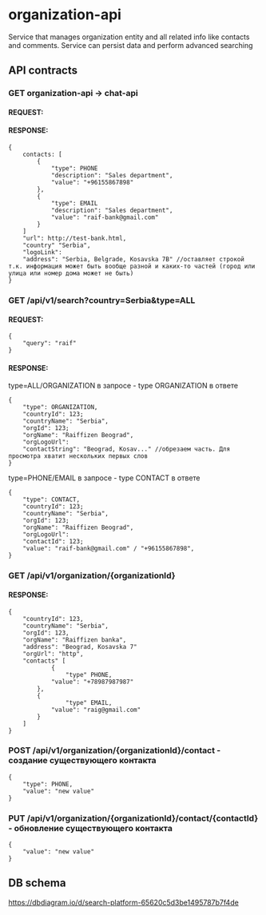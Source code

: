 # organization-api
Service that manages organization entity and all related info like contacts and comments. Service can persist data and perform advanced searching

## API contracts
### GET organization-api -> chat-api
#### REQUEST:

#### RESPONSE:
```
{
	contacts: [
		{
			"type": PHONE
			"description": "Sales department",
			"value": "+96155867898"
		},
		{
			"type": EMAIL
			"description": "Sales department",
			"value": "raif-bank@gmail.com"
		}
	]
	"url": http://test-bank.html,
	"country" "Serbia",
	"logoLink": 
	"address": "Serbia, Belgrade, Kosavska 7B" //оставляет строкой т.к. информация может быть вообще разной и каких-то частей (город или улица или номер дома может не быть)
}
```
### GET /api/v1/search?country=Serbia&type=ALL
#### REQUEST:
```
{
	"query": "raif"
}
```
#### RESPONSE:
type=ALL/ORGANIZATION в запросе - type ORGANIZATION в ответе
```
{
	"type": ORGANIZATION,
	"countryId": 123;
	"countryName": "Serbia",
 	"orgId": 123;
	"orgName": "Raiffizen Beograd",
	"orgLogoUrl": 
	"contactString": "Beograd, Kosav..." //обрезаем часть. Для просмотра хватит нескольких первых слов
}
```
type=PHONE/EMAIL в запросе - type CONTACT в ответе
```
{
	"type": CONTACT,
	"countryId": 123;
	"countryName": "Serbia",
	"orgId": 123;
 	"orgName": "Raiffizen Beograd",
  	"orgLogoUrl": 
 	"contactId": 123;
	"value": "raif-bank@gmail.com" / "+96155867898",
}
```

### GET /api/v1/organization/{organizationId}
#### RESPONSE:
```
{
	"countryId": 123,
	"countryName": "Serbia",
	"orgId": 123,
	"orgName": "Raiffizen banka",
 	"address": "Beograd, Kosavska 7"
  	"orgUrl": "http",
   	"contacts" [
    		{
      			"type" PHONE,
	 		"value": "+78987987987"
		},
  		{
      			"type" EMAIL,
	 		"value": "raig@gmail.com"
		}
	]
}
```

### POST /api/v1/organization/{organizationId}/contact - создание существующего контакта
```
{
	"type": PHONE,
	"value": "new value"
}
```

### PUT /api/v1/organization/{organizationId}/contact/{contactId} - обновление существующего контакта
```
{
	"value": "new value"
}
```

## DB schema
https://dbdiagram.io/d/search-platform-65620c5d3be1495787b7f4de
